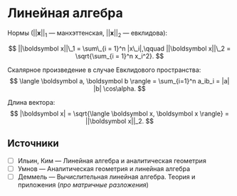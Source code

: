 # Линейная алгебра

Нормы ($||\boldsymbol x||_1$ — манхэттенская, $||\boldsymbol x||_2$ — евклидова):

$$
  ||\boldsymbol x||\_1 = \sum\_{i = 1}^n |x\_i|,\qquad
  ||\boldsymbol x||\_2 = \sqrt{\sum_{i = 1}^n x_i^2}.
$$

Скалярное произведение в случае Евклидового пространства:
$$
  \langle \boldsymbol a, \boldsymbol b \rangle = \sum_{i=1}^n a_ib_i = |a| |b| \cos\alpha.
$$

Длина вектора:
$$
  |\boldsymbol x| = \sqrt{\langle \boldsymbol x, \boldsymbol x \rangle} = ||\boldsymbol x||_2.
$$

## Источники
- [ ] Ильин, Ким — Линейная алгебра и аналитическая геометрия
- [ ] Умнов — Аналитическая геометрия и линейная алгебра
- [ ] Деммель — Вычислительная линейная алгебра. Теория и приложения (_про матричные разложения_)